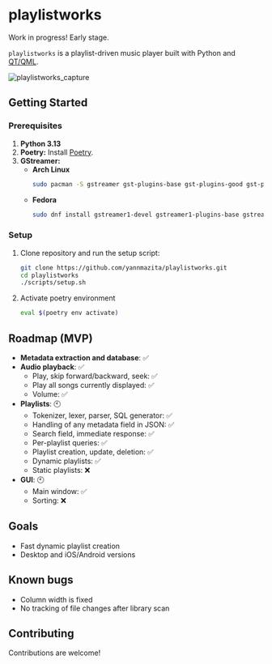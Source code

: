 # playlistworks

Work in progress! Early stage.

`playlistworks` is a playlist-driven music player built with Python and [QT/QML](https://doc.qt.io/qt-6/qmlreference.html).

![playlistworks_capture](https://github.com/user-attachments/assets/74afad30-f39c-4b03-90f4-a21d68b5ca1c)

## Getting Started

### Prerequisites

1.  **Python 3.13**
2.  **Poetry:** Install [Poetry](https://python-poetry.org/docs/#installation).
3.  **GStreamer:**
    *   **Arch Linux**
        ```bash
        sudo pacman -S gstreamer gst-plugins-base gst-plugins-good gst-plugins-bad gst-plugins-ugly gst-libav python-gobject
        ```
    *   **Fedora**
        ```bash
        sudo dnf install gstreamer1-devel gstreamer1-plugins-base gstreamer1-plugins-good gstreamer1-plugins-bad-free gstreamer1-plugins-ugly python3-gobject
        ```

### Setup

1.  Clone repository and run the setup script:
    
    ```bash
    git clone https://github.com/yannmazita/playlistworks.git
    cd playlistworks
    ./scripts/setup.sh
    ```
2.  Activate poetry environment
    ```bash
    eval $(poetry env activate)
    ```

## Roadmap (MVP)
- **Metadata extraction and database**: ✅
- **Audio playback**: ✅
    *   Play, skip forward/backward, seek: ✅
    *   Play all songs currently displayed: ✅
    *   Volume: ✅
- **Playlists**: 🕙
    *   Tokenizer, lexer, parser, SQL generator: ✅
    *   Handling of any metadata field in JSON: ✅
    *   Search field, immediate response: ✅
    *   Per-playlist queries: ✅
    *   Playlist creation, update, deletion: ✅
    *   Dynamic playlists: ✅
    *   Static playlists: ❌
- **GUI**: 🕙
    *   Main window:  ✅
    *   Sorting: ❌

## Goals
- Fast dynamic playlist creation
- Desktop and iOS/Android versions

## Known bugs
- Column width is fixed
- No tracking of file changes after library scan

## Contributing

Contributions are welcome!
